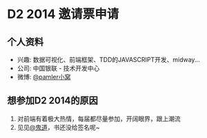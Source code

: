 # D2 2014 邀请票申请

## 个人资料

- 兴趣: 数据可视化、前端框架、TDD的JAVASCRIPT开发、midway...
- 公司: 中国银联 - 技术开发中心
- 微博: [@pamler小窝](http://weibo.com/u/1846512795)

## 想参加D2 2014的原因

1. 对前端有着极大热情，每届都尽量参加，开阔眼界，跟上潮流
2. 见见[@鬼道](http://weibo.com/777865156)，书还没给签名呢~
